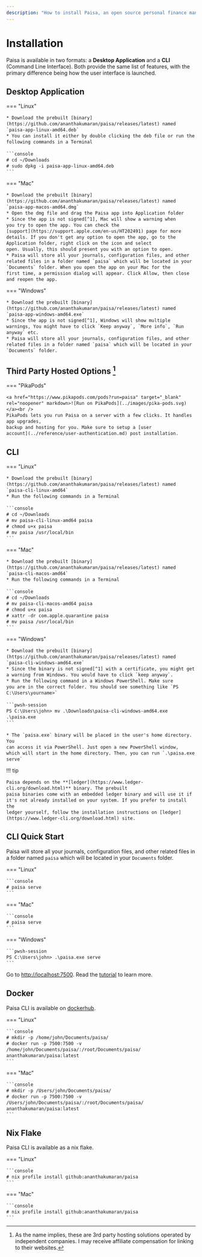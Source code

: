 ```yaml
---
description: "How to install Paisa, an open source personal finance manager"
---
```



# Installation

Paisa is available in two formats: a **Desktop Application** and a **CLI**
(Command Line Interface). Both provide the same list of features, with
the primary difference being how the user interface is launched.

## Desktop Application

=== "Linux"

    * Download the prebuilt [binary](https://github.com/ananthakumaran/paisa/releases/latest) named `paisa-app-linux-amd64.deb`
    * You can install it either by double clicking the deb file or run the following commands in a Terminal

    ```console
    # cd ~/Downloads
    # sudo dpkg -i paisa-app-linux-amd64.deb
    ```

=== "Mac"

    * Download the prebuilt [binary](https://github.com/ananthakumaran/paisa/releases/latest) named `paisa-app-macos-amd64.dmg`
    * Open the dmg file and drag the Paisa app into Application folder
    * Since the app is not signed[^1], Mac will show a warning when
    you try to open the app. You can check the
    [support](https://support.apple.com/en-us/HT202491) page for more
    details. If you don't get any option to open the app, go to the
    Application folder, right click on the icon and select
    open. Usually, this should present you with an option to open.
    * Paisa will store all your journals, configuration files, and other
    related files in a folder named `paisa` which will be located in your
    `Documents` folder. When you open the app on your Mac for the
    first time, a permission dialog will appear. Click Allow, then close and reopen the app.

=== "Windows"

    * Download the prebuilt [binary](https://github.com/ananthakumaran/paisa/releases/latest) named `paisa-app-windows-amd64.exe`
    * Since the app is not signed[^1], Windows will show multiple
    warnings, You might have to click `Keep anyway`, `More info`, `Run
    anyway` etc.
    * Paisa will store all your journals, configuration files, and other
    related files in a folder named `paisa` which will be located in your
    `Documents` folder.

## Third Party Hosted Options [^2]

=== "PikaPods"

    <a href="https://www.pikapods.com/pods?run=paisa" target="_blank"
    rel="noopener" markdown>![Run on PikaPods](../images/pika-pods.svg)</a><br />
    PikaPods lets you run Paisa on a server with a few clicks. It handles app upgrades,
    backup and hosting for you. Make sure to setup a [user
    account](../reference/user-authentication.md) post installation.

## CLI

=== "Linux"

    * Download the prebuilt [binary](https://github.com/ananthakumaran/paisa/releases/latest) named `paisa-cli-linux-amd64`
    * Run the following commands in a Terminal

    ```console
    # cd ~/Downloads
    # mv paisa-cli-linux-amd64 paisa
    # chmod u+x paisa
    # mv paisa /usr/local/bin
    ```

=== "Mac"

    * Download the prebuilt [binary](https://github.com/ananthakumaran/paisa/releases/latest) named `paisa-cli-macos-amd64`
    * Run the following commands in a Terminal

    ```console
    # cd ~/Downloads
    # mv paisa-cli-macos-amd64 paisa
    # chmod u+x paisa
    # xattr -dr com.apple.quarantine paisa
    # mv paisa /usr/local/bin
    ```

=== "Windows"

    * Download the prebuilt [binary](https://github.com/ananthakumaran/paisa/releases/latest) named `paisa-cli-windows-amd64.exe`
    * Since the binary is not signed[^1] with a certificate, you might get
    a warning from Windows. You would have to click `keep anyway`.
    * Run the following command in a Windows PowerShell. Make sure
    you are in the correct folder. You should see something like `PS C:\Users\yourname>`

    ```pwsh-session
    PS C:\Users\john> mv .\Downloads\paisa-cli-windows-amd64.exe .\paisa.exe
    ```

    * The `paisa.exe` binary will be placed in the user's home directory. You
    can access it via PowerShell. Just open a new PowerShell window,
    which will start in the home directory. Then, you can run `.\paisa.exe serve`

!!! tip

    Paisa depends on the **[ledger](https://www.ledger-cli.org/download.html)** binary. The prebuilt
    paisa binaries come with an embedded ledger binary and will use it if
    it's not already installed on your system. If you prefer to install the
    ledger yourself, follow the installation instructions on [ledger](https://www.ledger-cli.org/download.html) site.

## CLI Quick Start

Paisa will store all your journals, configuration files, and other
related files in a folder named `paisa` which will be located in your
`Documents` folder.

=== "Linux"

    ```console
    # paisa serve
    ```

=== "Mac"

    ```console
    # paisa serve
    ```

=== "Windows"

    ```pwsh-session
    PS C:\Users\john> .\paisa.exe serve
    ```

Go to [http://localhost:7500](http://localhost:7500). Read the [tutorial](./tutorial.md) to learn
more.

## Docker

Paisa CLI is available on [dockerhub](https://hub.docker.com/r/ananthakumaran/paisa).

=== "Linux"

    ```console
    # mkdir -p /home/john/Documents/paisa/
    # docker run -p 7500:7500 -v /home/john/Documents/paisa/:/root/Documents/paisa/ ananthakumaran/paisa:latest
    ```

=== "Mac"

    ```console
    # mkdir -p /Users/john/Documents/paisa/
    # docker run -p 7500:7500 -v /Users/john/Documents/paisa/:/root/Documents/paisa/ ananthakumaran/paisa:latest
    ```

## Nix Flake

Paisa CLI is available as a nix flake.

=== "Linux"

    ```console
    # nix profile install github:ananthakumaran/paisa
    ```

=== "Mac"

    ```console
    # nix profile install github:ananthakumaran/paisa
    ```

[^1]: I offer Paisa as a free app, and I don't generate any revenue
      from it. Code signing would require me to pay $99 for Mac and
      approximately $300 for Windows each and every year to get the
      necessary certificates. I can't justify spending that much for
      an app that doesn't generate any income. Unfortunately, as a
      result, you would have to jump through hoops to get it working.

[^2]: As the name implies, these are 3rd party hosting solutions
    operated by independent companies. I may receive affiliate
    compensation for linking to their websites.
